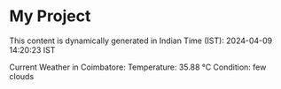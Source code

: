 # My Project

This content is dynamically generated in Indian Time (IST): 2024-04-09 14:20:23 IST


Current Weather in Coimbatore:
Temperature: 35.88 °C
Condition: few clouds
